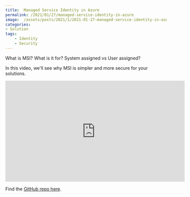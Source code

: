 ```yaml
---
title:  Managed Service Identity in Azure
permalink: /2021/01/27/managed-service-identity-in-azure
image:  /assets/posts/2021/1/2021-01-27-managed-service-identity-in-azure/pexels-elianne-dipp-4751260.jpg
categories:
- Solution
tags:
    - Identity
    - Security
---
```

What is MSI?  What is it for?  System assigned vs User assigned?

In this video, we'll see why MSI is simpler and more secure for your solutions.

<iframe width="560" height="315" src="https://www.youtube.com/embed/TK8jdVpWsNY" frameborder="0" allow="accelerometer; autoplay; clipboard-write; encrypted-media; gyroscope; picture-in-picture" allowfullscreen></iframe>

Find the [GitHub repo here](https://github.com/vplauzon/azure-training/tree/master/msi).
